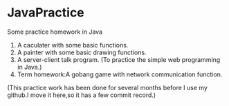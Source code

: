 # JavaPractice

Some practice homework in Java

1. A caculater with some basic functions.
2. A painter with some basic drawing functions.
3. A server-client talk program. (To practice the simple web programming in Java.)
4. Term homework:A gobang game with network communication function.

(This practice work has been done for several months before I use my github.I move it here,so it has a few commit record.)


